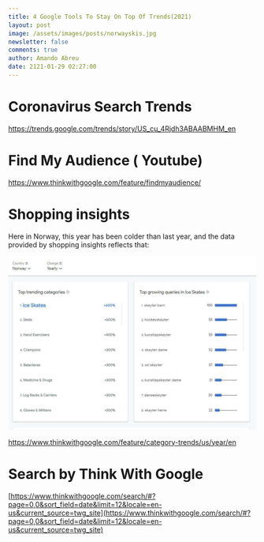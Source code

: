 ```yaml
---
title: 4 Google Tools To Stay On Top Of Trends(2021)
layout: post
image: /assets/images/posts/norwayskis.jpg
newsletter: false
comments: true
author: Amando Abreu
date: 2121-01-29 02:27:00
---
```

# Coronavirus Search Trends

<https://trends.google.com/trends/story/US_cu_4Rjdh3ABAABMHM_en>

# Find My Audience ( Youtube)

<https://www.thinkwithgoogle.com/feature/findmyaudience/>

# Shopping insights

Here in Norway, this year has been colder than last year, and the data provided by shopping insights reflects that:

![](/assets/images/posts/norwayskis.jpg)



<https://www.thinkwithgoogle.com/feature/category-trends/us/year/en>



# Search by Think With Google

[https://www.thinkwithgoogle.com/search/#?page=0,0&sort_field=date&limit=12&locale=en-us&current_source=twg_site](https://www.thinkwithgoogle.com/search/#?page=0,0&sort_field=date&limit=12&locale=en-us&current_source=twg_site)